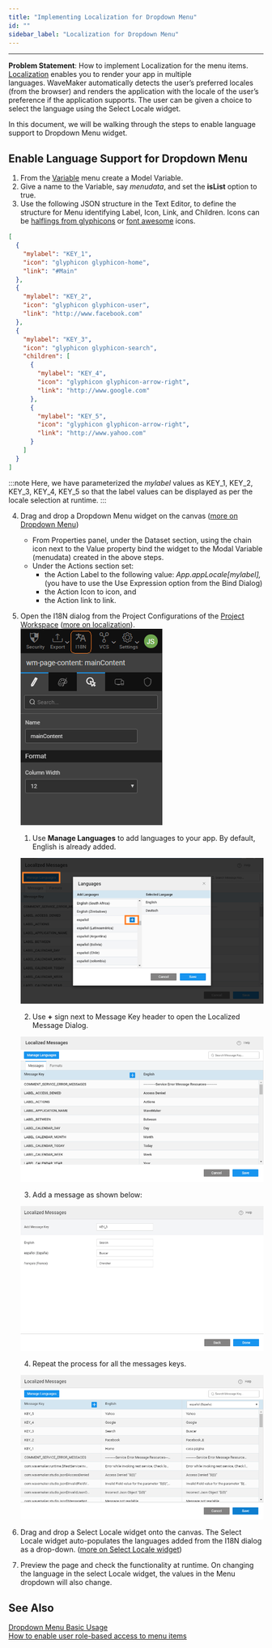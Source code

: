 ```yaml
---
title: "Implementing Localization for Dropdown Menu"
id: ""
sidebar_label: "Localization for Dropdown Menu"
---
```

---

**Problem Statement**: How to implement Localization for the menu items. [Localization](/learn/how-tos/localization-wavemaker-apps/) enables you to render your app in multiple languages. WaveMaker automatically detects the user’s preferred locales (from the browser) and renders the application with the locale of the user’s preference if the application supports. The user can be given a choice to select the language using the Select Locale widget.

In this document, we will be walking through the steps to enable language support to Dropdown Menu widget.

## Enable Language Support for Dropdown Menu

1. From the [Variable](/learn/assets/var_sel.png) menu create a Model Variable.
2. Give a name to the Variable, say _menudata_, and set the **isList** option to true.
3. Use the following JSON structure in the Text Editor, to define the structure for Menu identifying Label, Icon, Link, and Children. Icons can be [halflings from glyphicons](http://glyphicons.com/) or [font awesome](https://fortawesome.github.io/Font-Awesome/cheatsheet/) icons.

```json
[
  {
    "mylabel": "KEY_1",
    "icon": "glyphicon glyphicon-home",
    "link": "#Main"
  },
  {
    "mylabel": "KEY_2",
    "icon": "glyphicon glyphicon-user",
    "link": "http://www.facebook.com"
  },
  {
    "mylabel": "KEY_3",
    "icon": "glyphicon glyphicon-search",
    "children": [
      {
        "mylabel": "KEY_4",
        "icon": "glyphicon glyphicon-arrow-right",
        "link": "http://www.google.com"
      },
      {
        "mylabel": "KEY_5",
        "icon": "glyphicon glyphicon-arrow-right",
        "link": "http://www.yahoo.com"
      }
    ]
  }
]
```

:::note
Here, we have parameterized the _mylabel_ values as KEY_1, KEY_2, KEY_3, KEY_4, KEY_5 so that the label values can be displayed as per the locale selection at runtime.
:::

4. Drag and drop a Dropdown Menu widget on the canvas ([more on Dropdown Menu](/learn/app-development/widgets/navigation/dropdown-menu-use-cases/))
    - From Properties panel, under the Dataset section, using the chain icon next to the Value property bind the widget to the Modal Variable (menudata) created in the above steps.
    - Under the Actions section set:
        - the Action Label to the following value: _App.appLocale[mylabel],_ (you have to use the Use Expression option from the Bind Dialog)
        - the Action Icon to icon, and
        - the Action link to link.
5. Open the I18N dialog from the Project Configurations of the [Project Workspace](/learn/app-development/wavemaker-overview/product-walkthrough/#project-workspace) ([more on localization](/learn/app-development/widgets/form-widgets/select-locale-usage/)). [![](/learn/assets/loc_create.png)](/learn/assets/loc_create.png)
    1. Use **Manage Languages** to add languages to your app. By default, English is already added.

    [![](/learn/assets/loc_new_locale.png)](/learn/assets/loc_new_locale.png)

    2. Use **+** sign next to Message Key header to open the Localized Message Dialog. 

    [![](/learn/assets/loc_default_msgs.png)](/learn/assets/loc_default_msgs.png)

    3. Add a message as shown below: 

    [![](/learn/assets/menu_locale.png)](/learn/assets/menu_locale.png)

    4. Repeat the process for all the messages keys. 
    
    [![](/learn/assets/menu_locale_messages.png)](/learn/assets/menu_locale_messages.png)

6. Drag and drop a Select Locale widget onto the canvas. The Select Locale widget auto-populates the languages added from the I18N dialog as a drop-down. ([more on Select Locale widget](/learn/app-development/widgets/form-widgets/select-locale/))
7. Preview the page and check the functionality at runtime. On changing the language in the select Locale widget, the values in the Menu dropdown will also change.

## See Also

[Dropdown Menu Basic Usage](/learn/app-development/widgets/navigation/dropdown-menu-use-cases/)  
[How to enable user role-based access to menu items](/learn/how-tos/restricting-menu-item-display-based-user-role/)  
